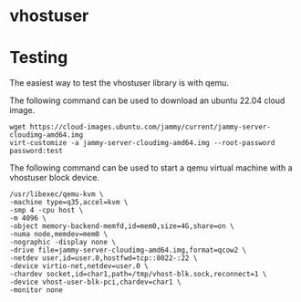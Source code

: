 # vhostuser

# Testing
The easiest way to test the vhostuser library is with qemu.

The following command can be used to download an ubuntu 22.04 cloud image.
```
wget https://cloud-images.ubuntu.com/jammy/current/jammy-server-cloudimg-amd64.img
virt-customize -a jammy-server-cloudimg-amd64.img --root-password password:test
```

The following command can be used to start a qemu virtual machine with a vhostuser block device.
```
/usr/libexec/qemu-kvm \
-machine type=q35,accel=kvm \
-smp 4 -cpu host \
-m 4096 \
-object memory-backend-memfd,id=mem0,size=4G,share=on \
-numa node,memdev=mem0 \
-nographic -display none \
-drive file=jammy-server-cloudimg-amd64.img,format=qcow2 \
-netdev user,id=user.0,hostfwd=tcp::8022-:22 \
-device virtio-net,netdev=user.0 \
-chardev socket,id=char1,path=/tmp/vhost-blk.sock,reconnect=1 \
-device vhost-user-blk-pci,chardev=char1 \
-monitor none
```
